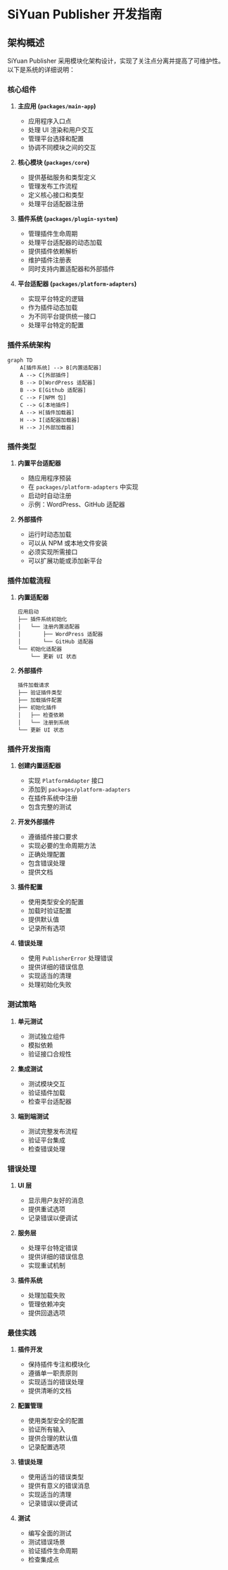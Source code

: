 # SiYuan Publisher 开发指南

## 架构概述

SiYuan Publisher 采用模块化架构设计，实现了关注点分离并提高了可维护性。以下是系统的详细说明：

### 核心组件

1. **主应用 (`packages/main-app`)**
   - 应用程序入口点
   - 处理 UI 渲染和用户交互
   - 管理平台选择和配置
   - 协调不同模块之间的交互

2. **核心模块 (`packages/core`)**
   - 提供基础服务和类型定义
   - 管理发布工作流程
   - 定义核心接口和类型
   - 处理平台适配器注册

3. **插件系统 (`packages/plugin-system`)**
   - 管理插件生命周期
   - 处理平台适配器的动态加载
   - 提供插件依赖解析
   - 维护插件注册表
   - 同时支持内置适配器和外部插件

4. **平台适配器 (`packages/platform-adapters`)**
   - 实现平台特定的逻辑
   - 作为插件动态加载
   - 为不同平台提供统一接口
   - 处理平台特定的配置

### 插件系统架构

```mermaid
graph TD
    A[插件系统] --> B[内置适配器]
    A --> C[外部插件]
    B --> D[WordPress 适配器]
    B --> E[Github 适配器]
    C --> F[NPM 包]
    C --> G[本地插件]
    A --> H[插件加载器]
    H --> I[适配器加载器]
    H --> J[外部加载器]
```

### 插件类型

1. **内置平台适配器**
   - 随应用程序预装
   - 在 `packages/platform-adapters` 中实现
   - 启动时自动注册
   - 示例：WordPress、GitHub 适配器

2. **外部插件**
   - 运行时动态加载
   - 可以从 NPM 或本地文件安装
   - 必须实现所需接口
   - 可以扩展功能或添加新平台

### 插件加载流程

1. **内置适配器**
   ```
   应用启动
   ├── 插件系统初始化
   │   └── 注册内置适配器
   │       ├── WordPress 适配器
   │       └── GitHub 适配器
   └── 初始化适配器
       └── 更新 UI 状态
   ```

2. **外部插件**
   ```
   插件加载请求
   ├── 验证插件类型
   ├── 加载插件配置
   ├── 初始化插件
   │   ├── 检查依赖
   │   └── 注册到系统
   └── 更新 UI 状态
   ```

### 插件开发指南

1. **创建内置适配器**
   - 实现 `PlatformAdapter` 接口
   - 添加到 `packages/platform-adapters`
   - 在插件系统中注册
   - 包含完整的测试

2. **开发外部插件**
   - 遵循插件接口要求
   - 实现必要的生命周期方法
   - 正确处理配置
   - 包含错误处理
   - 提供文档

3. **插件配置**
   - 使用类型安全的配置
   - 加载时验证配置
   - 提供默认值
   - 记录所有选项

4. **错误处理**
   - 使用 `PublisherError` 处理错误
   - 提供详细的错误信息
   - 实现适当的清理
   - 处理初始化失败

### 测试策略

1. **单元测试**
   - 测试独立组件
   - 模拟依赖
   - 验证接口合规性

2. **集成测试**
   - 测试模块交互
   - 验证插件加载
   - 检查平台适配器

3. **端到端测试**
   - 测试完整发布流程
   - 验证平台集成
   - 检查错误处理

### 错误处理

1. **UI 层**
   - 显示用户友好的消息
   - 提供重试选项
   - 记录错误以便调试

2. **服务层**
   - 处理平台特定错误
   - 提供详细的错误信息
   - 实现重试机制

3. **插件系统**
   - 处理加载失败
   - 管理依赖冲突
   - 提供回退选项

### 最佳实践

1. **插件开发**
   - 保持插件专注和模块化
   - 遵循单一职责原则
   - 实现适当的错误处理
   - 提供清晰的文档

2. **配置管理**
   - 使用类型安全的配置
   - 验证所有输入
   - 提供合理的默认值
   - 记录配置选项

3. **错误处理**
   - 使用适当的错误类型
   - 提供有意义的错误消息
   - 实现适当的清理
   - 记录错误以便调试

4. **测试**
   - 编写全面的测试
   - 测试错误场景
   - 验证插件生命周期
   - 检查集成点 